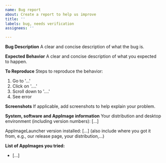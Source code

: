 ```yaml
---
name: Bug report
about: Create a report to help us improve
title: ''
labels: bug, needs verification
assignees: ''

---
```


<!--
Hello there! Thanks for your interest in making AppImageLauncher better. Please
fill in as much information as possible about your bug so that we can help you
directly, and don't have to play the good old information ping pong.

See also: <https://www.chiark.greenend.org.uk/~sgtatham/bugs.html>
-->

**Bug Description**
A clear and concise description of what the bug is.

**Expected Behavior**
A clear and concise description of what you expected to happen.

**To Reproduce**
Steps to reproduce the behavior:
1. Go to '...'
2. Click on '....'
3. Scroll down to '....'
4. See error

**Screenshots**
If applicable, add screenshots to help explain your problem.

**System, software and AppImage information**
Your distribution and desktop environment (including version numbers): [...]

AppImageLauncher version installed: [...] (also include where you got it from,
e.g., our release page, your distribution,...)

**List of AppImages you tried:**
- [...]
